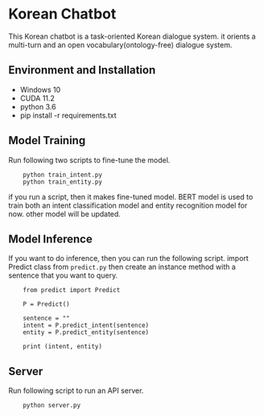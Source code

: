 # Korean Chatbot
This Korean chatbot is a task-oriented Korean dialogue system. it orients a multi-turn and an open vocabulary(ontology-free) dialogue system.

## Environment and Installation
- Windows 10
- CUDA 11.2
- python 3.6
- pip install -r requirements.txt

## Model Training
Run following two scripts to fine-tune the model.
```
    python train_intent.py
    python train_entity.py
```
if you run a script, then it makes fine-tuned model. BERT model is used to train both an intent classification model and entity recognition model for now. other model will be updated. 

## Model Inference
If you want to do inference, then you can run the following script. import Predict class from `predict.py` then create an instance method with a sentence that you want to query.
```
    from predict import Predict

    P = Predict()

    sentence = ""
    intent = P.predict_intent(sentence)
    entity = P.predict_entity(sentence)

    print (intent, entity)

```

## Server
Run following script to run an API server. 
```
    python server.py
```